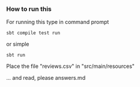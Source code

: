 ### How to run this

For running this type in command prompt

    sbt compile test run

or simple    

    sbt run

Place the file "reviews.csv" in "src/main/resources"

... and read, please answers.md